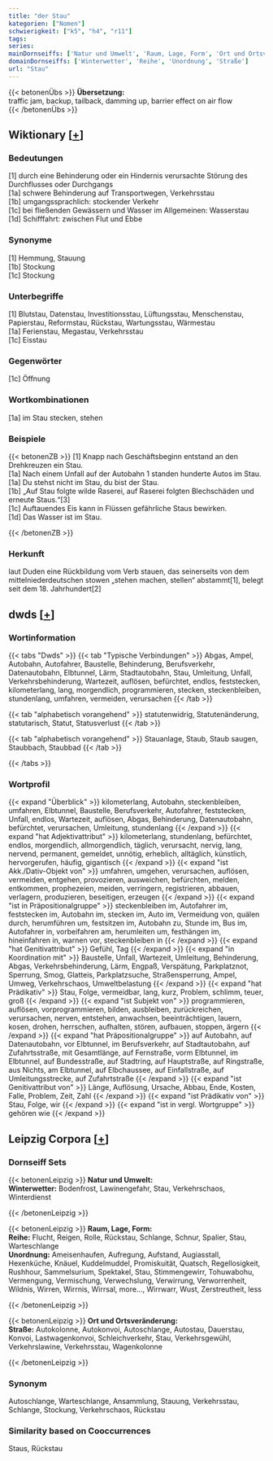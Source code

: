 ```yaml
---
title: "der Stau"
kategorien: ["Nomen"]
schwierigkeit: ["k5", "h4", "r11"]
tags:
series:
mainDornseiffs: ['Natur und Umwelt', 'Raum, Lage, Form', 'Ort und Ortsveränderung']
domainDornseiffs: ['Winterwetter', 'Reihe', 'Unordnung', 'Straße']
url: "Stau"
---
```


{{< betonenÜbs >}}
**Übersetzung:**  
traffic jam, backup, tailback, damming up, barrier effect on air flow  
{{< /betonenÜbs >}}

## Wiktionary [[+](https://de.wiktionary.org/wiki/Stau)]

### Bedeutungen
[1] durch eine Behinderung oder ein Hindernis verursachte Störung des Durchflusses oder Durchgangs  
[1a] schwere Behinderung auf Transportwegen, Verkehrsstau  
[1b] umgangssprachlich: stockender Verkehr  
[1c] bei fließenden Gewässern und Wasser im Allgemeinen: Wasserstau  
[1d] Schifffahrt: zwischen Flut und Ebbe  

### Synonyme
[1] Hemmung, Stauung  
[1b] Stockung  
[1c] Stockung  

### Unterbegriffe
[1] Blutstau, Datenstau, Investitionsstau, Lüftungsstau, Menschenstau, Papierstau, Reformstau, Rückstau, Wartungsstau, Wärmestau  
[1a] Ferienstau, Megastau, Verkehrsstau  
[1c] Eisstau  

### Gegenwörter
[1c] Öffnung  

### Wortkombinationen
[1a] im Stau stecken, stehen  

### Beispiele
{{< betonenZB >}}
[1] Knapp nach Geschäftsbeginn entstand an den Drehkreuzen ein Stau.  
[1a] Nach einem Unfall auf der Autobahn 1 standen hunderte Autos im Stau.  
[1a] Du stehst nicht im Stau, du bist der Stau.  
[1b] „Auf Stau folgte wilde Raserei, auf Raserei folgten Blechschäden und erneute Staus.“[3]  
[1c] Auftauendes Eis kann in Flüssen gefährliche Staus bewirken.  
[1d] Das Wasser ist im Stau.  

{{< /betonenZB >}}
### Herkunft
laut Duden eine Rückbildung vom Verb stauen, das seinerseits von dem mittelniederdeutschen stowen „stehen machen, stellen“ abstammt[1], belegt seit dem 18. Jahrhundert[2]  



## dwds [[+](https://www.dwds.de/wb/Stau)]

### Wortinformation
{{< tabs "Dwds" >}}
{{< tab "Typische Verbindungen" >}}
Abgas, Ampel, Autobahn, Autofahrer, Baustelle, Behinderung, Berufsverkehr, Datenautobahn, Elbtunnel, Lärm, Stadtautobahn, Stau, Umleitung, Unfall, Verkehrsbehinderung, Wartezeit, auflösen, befürchtet, endlos, feststecken, kilometerlang, lang, morgendlich, programmieren, stecken, steckenbleiben, stundenlang, umfahren, vermeiden, verursachen
{{< /tab >}}

{{< tab "alphabetisch vorangehend" >}}
statutenwidrig, Statutenänderung, statutarisch, Statut, Statusverlust
{{< /tab >}}

{{< tab "alphabetisch vorangehend" >}}
Stauanlage, Staub, Staub saugen, Staubbach, Staubbad
{{< /tab >}}

{{< /tabs >}}

### Wortprofil
{{< expand "Überblick" >}} kilometerlang, Autobahn, steckenbleiben, umfahren, Elbtunnel, Baustelle, Berufsverkehr, Autofahrer, feststecken, Unfall, endlos, Wartezeit, auflösen, Abgas, Behinderung, Datenautobahn, befürchtet, verursachen, Umleitung, stundenlang {{< /expand >}}
{{< expand "hat Adjektivattribut" >}} kilometerlang, stundenlang, befürchtet, endlos, morgendlich, allmorgendlich, täglich, verursacht, nervig, lang, nervend, permanent, gemeldet, unnötig, erheblich, alltäglich, künstlich, hervorgerufen, häufig, gigantisch {{< /expand >}}
{{< expand "ist Akk./Dativ-Objekt von" >}} umfahren, umgehen, verursachen, auflösen, vermeiden, entgehen, provozieren, ausweichen, befürchten, melden, entkommen, prophezeien, meiden, verringern, registrieren, abbauen, verlagern, produzieren, beseitigen, erzeugen {{< /expand >}}
{{< expand "ist in Präpositionalgruppe" >}} steckenbleiben im, Autofahrer im, feststecken im, Autobahn im, stecken im, Auto im, Vermeidung von, quälen durch, herumführen um, festsitzen im, Autobahn zu, Stunde im, Bus im, Autofahrer in, vorbeifahren am, herumleiten um, festhängen im, hineinfahren in, warnen vor, steckenbleiben in {{< /expand >}}
{{< expand "hat Genitivattribut" >}} Gefühl, Tag {{< /expand >}}
{{< expand "in Koordination mit" >}} Baustelle, Unfall, Wartezeit, Umleitung, Behinderung, Abgas, Verkehrsbehinderung, Lärm, Engpaß, Verspätung, Parkplatznot, Sperrung, Smog, Glatteis, Parkplatzsuche, Straßensperrung, Ampel, Umweg, Verkehrschaos, Umweltbelastung {{< /expand >}}
{{< expand "hat Prädikativ" >}} Stau, Folge, vermeidbar, lang, kurz, Problem, schlimm, teuer, groß {{< /expand >}}
{{< expand "ist Subjekt von" >}} programmieren, auflösen, vorprogrammieren, bilden, ausbleiben, zurückreichen, verursachen, nerven, entstehen, anwachsen, beeinträchtigen, lauern, kosen, drohen, herrschen, aufhalten, stören, aufbauen, stoppen, ärgern {{< /expand >}}
{{< expand "hat Präpositionalgruppe" >}} auf Autobahn, auf Datenautobahn, vor Elbtunnel, im Berufsverkehr, auf Stadtautobahn, auf Zufahrtsstraße, mit Gesamtlänge, auf Fernstraße, vorm Elbtunnel, im Elbtunnel, auf Bundesstraße, auf Stadtring, auf Hauptstraße, auf Ringstraße, aus Nichts, am Elbtunnel, auf Elbchaussee, auf Einfallstraße, auf Umleitungsstrecke, auf Zufahrtstraße {{< /expand >}}
{{< expand "ist Genitivattribut von" >}} Länge, Auflösung, Ursache, Abbau, Ende, Kosten, Falle, Problem, Zeit, Zahl {{< /expand >}}
{{< expand "ist Prädikativ von" >}} Stau, Folge, wir {{< /expand >}}
{{< expand "ist in vergl. Wortgruppe" >}} gehören wie {{< /expand >}}

## Leipzig Corpora [[+](https://corpora.uni-leipzig.de/en/res?word=Stau&corpusId=deu_newscrawl-public_2018)]

### Dornseiff Sets
{{< betonenLeipzig >}}
**Natur und Umwelt:**  
**Winterwetter:** Bodenfrost, Lawinengefahr, Stau, Verkehrschaos, Winterdienst  

{{< /betonenLeipzig >}}


{{< betonenLeipzig >}}
**Raum, Lage, Form:**  
**Reihe:** Flucht, Reigen, Rolle, Rückstau, Schlange, Schnur, Spalier, Stau, Warteschlange  
**Unordnung:** Ameisenhaufen, Aufregung, Aufstand, Augiasstall, Hexenküche, Knäuel, Kuddelmuddel, Promiskuität, Quatsch, Regellosigkeit, Rushhour, Sammelsurium, Spektakel, Stau, Stimmengewirr, Tohuwabohu, Vermengung, Vermischung, Verwechslung, Verwirrung, Verworrenheit, Wildnis, Wirren, Wirrnis, Wirrsal, more..., Wirrwarr, Wust, Zerstreutheit, less  

{{< /betonenLeipzig >}}


{{< betonenLeipzig >}}
**Ort und Ortsveränderung:**  
**Straße:** Autokolonne, Autokonvoi, Autoschlange, Autostau, Dauerstau, Konvoi, Lastwagenkonvoi, Schleichverkehr, Stau, Verkehrsgewühl, Verkehrslawine, Verkehrsstau, Wagenkolonne  

{{< /betonenLeipzig >}}

### Synonym
Autoschlange, Warteschlange, Ansammlung, Stauung, Verkehrsstau, Schlange, Stockung, Verkehrschaos, Rückstau


### Similarity based on Cooccurrences
Staus, Rückstau


